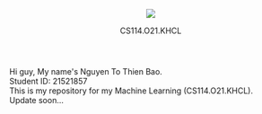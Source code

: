 <p align="center">
<img src ="https://www.uit.edu.vn/sites/vi/files/banner_uit.png">
</p>
<header align = "center" style="bold"> CS114.O21.KHCL </header>

Hi guy, My name's Nguyen To Thien Bao. <br/>
Student ID: 21521857 <br/>
This is my repository for my Machine Learning (CS114.O21.KHCL). <br/>
Update soon...
